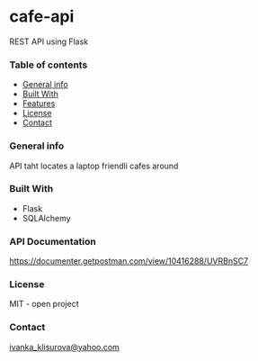# cafe-api
REST API using Flask

### Table of contents
* [General info](#general-info)
* [Built With](#build-with)
* [Features](#features)
* [License](#license)
* [Contact](#contact)

### General info
API taht locates a laptop friendli cafes around

### Built With
- Flask
- SQLAlchemy

### API Documentation
https://documenter.getpostman.com/view/10416288/UVRBnSC7

### License
MIT - open project

### Contact
ivanka_klisurova@yahoo.com
